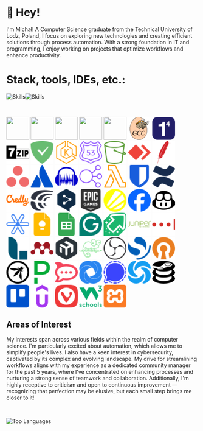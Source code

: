 # 👋 Hey!

I'm Michał! A Computer Science graduate from the Technical University of Lodz, Poland, I focus on exploring new technologies and creating efficient solutions through process automation. With a strong foundation in IT and programming, I enjoy working on projects that optimize workflows and enhance productivity.

# Stack, tools, IDEs, etc.:

![Skills](https://skillicons.dev/icons?i=anaconda,atom,autocad,aws,azure,bash,bitbucket,c,cs,cpp,clion,cmake,css,debian,discord,docker,gcp,git,github,gmail,grafana,html,idea,java,js,jenkins,kali,kubernetes,linux,matlab,mint,mongodb,mysql,neovim,nginx,notion,obsidian,opencv,php,postgres,powershell,prometheus,pycharm,py,qt,redhat,redis,regex,stackoverflow,sublime,selenium,terraform,ubuntu,vim,visualstudio,vscode,windows,wordpress,&theme=dark)![Skills](https://go-skill-icons.vercel.app/api/icons?i=arch,argocd,brave,chatgpt,claude,davinci,desmos,duckduckgo,edge,excel,firefox,gemini,gnome,googleanalytics,googleappsscript,helm,inkscape,jupyter,kibana,leetcode,lucidchart,mariadb,matplotlib,onedrive,outlook,pandas,powerpoint,puppeteer,replit,scikitlearn,scratch,seaborn,sharepoint,slack,sqlserver,teams,terminal,virtualbox,visualbasic,vmwareworkstation,wireshark,word,wsl,yaml,zabbix&theme=dark)

<br>

<img src="https://raw.githubusercontent.com/marwin1991/profile-technology-icons/refs/heads/main/icons/jira.png" width="60" height="60"/> <img src="https://raw.githubusercontent.com/marwin1991/profile-technology-icons/refs/heads/main/icons/numpy.png" width="60" height="60"/> <img src="https://raw.githubusercontent.com/marwin1991/profile-technology-icons/refs/heads/main/icons/thanos.png" width="60" height="60"/> <img src="https://raw.githubusercontent.com/marwin1991/profile-technology-icons/refs/heads/main/icons/elasticsearch.png" width="60" height="60"/> <img src="https://raw.githubusercontent.com/marwin1991/profile-technology-icons/refs/heads/main/icons/lua.png" width="60" height="60"/> <img src="https://github.com/devicons/devicon/blob/master/icons/gcc/gcc-original.svg" alt="GCC" width="60" height="60"/> <img src="https://raw.githubusercontent.com/Zabraniak/Zabraniak/d0c5b67ae15085ce159b9788c6d28dadcaa1688a/1dot1dot1dot1-color.svg" width="60" height="60"/> <img src="https://raw.githubusercontent.com/Zabraniak/Zabraniak/d0c5b67ae15085ce159b9788c6d28dadcaa1688a/7zip-color.svg" width="60" height="60"/> <img src="https://raw.githubusercontent.com/Zabraniak/Zabraniak/d0c5b67ae15085ce159b9788c6d28dadcaa1688a/adguard-color.svg" width="60" height="60"/> <img src="https://raw.githubusercontent.com/Zabraniak/Zabraniak/d0c5b67ae15085ce159b9788c6d28dadcaa1688a/amazoneks-color.svg" width="60" height="60"/> <img src="https://raw.githubusercontent.com/Zabraniak/Zabraniak/d0c5b67ae15085ce159b9788c6d28dadcaa1688a/amazonroute53-color.svg" width="60" height="60"/> <img src="https://raw.githubusercontent.com/Zabraniak/Zabraniak/d0c5b67ae15085ce159b9788c6d28dadcaa1688a/amazons3-color.svg" width="60" height="60"/> <img src="https://raw.githubusercontent.com/Zabraniak/Zabraniak/d0c5b67ae15085ce159b9788c6d28dadcaa1688a/anydesk-color.svg" width="60" height="60"/> <img src="https://raw.githubusercontent.com/Zabraniak/Zabraniak/d0c5b67ae15085ce159b9788c6d28dadcaa1688a/apache-color.svg" width="60" height="60"/> <img src="https://raw.githubusercontent.com/Zabraniak/Zabraniak/d0c5b67ae15085ce159b9788c6d28dadcaa1688a/asana-color.svg" width="60" height="60"/> <img src="https://raw.githubusercontent.com/Zabraniak/Zabraniak/d0c5b67ae15085ce159b9788c6d28dadcaa1688a/atlassian-color.svg" width="60" height="60"/> <img src="https://raw.githubusercontent.com/Zabraniak/Zabraniak/d0c5b67ae15085ce159b9788c6d28dadcaa1688a/audacity-color.svg" width="60" height="60"/> <img src="https://raw.githubusercontent.com/Zabraniak/Zabraniak/d0c5b67ae15085ce159b9788c6d28dadcaa1688a/awselasticloadbalancing-color.svg" width="60" height="60"/> <img src="https://raw.githubusercontent.com/Zabraniak/Zabraniak/d0c5b67ae15085ce159b9788c6d28dadcaa1688a/awslambda-color.svg" width="60" height="60"/> <img src="https://raw.githubusercontent.com/Zabraniak/Zabraniak/d0c5b67ae15085ce159b9788c6d28dadcaa1688a/bitwarden-color.svg" width="60" height="60"/> <img src="https://raw.githubusercontent.com/Zabraniak/Zabraniak/d0c5b67ae15085ce159b9788c6d28dadcaa1688a/confluence-color.svg" width="60" height="60"/> <img src="https://raw.githubusercontent.com/Zabraniak/Zabraniak/d0c5b67ae15085ce159b9788c6d28dadcaa1688a/credly-color.svg" width="60" height="60"/> <img src="https://raw.githubusercontent.com/Zabraniak/Zabraniak/d0c5b67ae15085ce159b9788c6d28dadcaa1688a/crowdin-color.svg" width="60" height="60"/> <img src="https://raw.githubusercontent.com/Zabraniak/Zabraniak/d0c5b67ae15085ce159b9788c6d28dadcaa1688a/deepl-color.svg" width="60" height="60"/> <img src="https://raw.githubusercontent.com/Zabraniak/Zabraniak/d0c5b67ae15085ce159b9788c6d28dadcaa1688a/epicgames-color.svg" width="60" height="60"/> <img src="https://raw.githubusercontent.com/Zabraniak/Zabraniak/d0c5b67ae15085ce159b9788c6d28dadcaa1688a/eslgaming-color.svg" width="60" height="60"/> <img src="https://raw.githubusercontent.com/Zabraniak/Zabraniak/d0c5b67ae15085ce159b9788c6d28dadcaa1688a/facebook-color.svg" width="60" height="60"/> <img src="https://raw.githubusercontent.com/Zabraniak/Zabraniak/d0c5b67ae15085ce159b9788c6d28dadcaa1688a/githubcopilot-color.svg" width="60" height="60"/> <img src="https://raw.githubusercontent.com/Zabraniak/Zabraniak/d0c5b67ae15085ce159b9788c6d28dadcaa1688a/googleauthenticator-color.svg" width="60" height="60"/> <img src="https://raw.githubusercontent.com/Zabraniak/Zabraniak/d0c5b67ae15085ce159b9788c6d28dadcaa1688a/googlekeep-color.svg" width="60" height="60"/> <img src="https://raw.githubusercontent.com/Zabraniak/Zabraniak/d0c5b67ae15085ce159b9788c6d28dadcaa1688a/googlesheets-color.svg" width="60" height="60"/> <img src="https://raw.githubusercontent.com/Zabraniak/Zabraniak/d0c5b67ae15085ce159b9788c6d28dadcaa1688a/grammarly-color.svg" width="60" height="60"/> <img src="https://raw.githubusercontent.com/Zabraniak/Zabraniak/d0c5b67ae15085ce159b9788c6d28dadcaa1688a/imgur-color.svg" width="60" height="60"/> <img src="https://raw.githubusercontent.com/Zabraniak/Zabraniak/d0c5b67ae15085ce159b9788c6d28dadcaa1688a/junipernetworks-color.svg" width="60" height="60"/> <img src="https://raw.githubusercontent.com/Zabraniak/Zabraniak/d0c5b67ae15085ce159b9788c6d28dadcaa1688a/lastpass-color.svg" width="60" height="60"/> <img src="https://raw.githubusercontent.com/Zabraniak/Zabraniak/d0c5b67ae15085ce159b9788c6d28dadcaa1688a/logstash-color.svg" width="60" height="60"/> <img src="https://raw.githubusercontent.com/Zabraniak/Zabraniak/d0c5b67ae15085ce159b9788c6d28dadcaa1688a/mendeley-color.svg" width="60" height="60"/> <img src="https://raw.githubusercontent.com/Zabraniak/Zabraniak/d0c5b67ae15085ce159b9788c6d28dadcaa1688a/mikrotik-color.svg" width="60" height="60"/> <img src="https://raw.githubusercontent.com/Zabraniak/Zabraniak/d0c5b67ae15085ce159b9788c6d28dadcaa1688a/notepadplusplus-color.svg" width="60" height="60"/> <img src="https://raw.githubusercontent.com/Zabraniak/Zabraniak/d0c5b67ae15085ce159b9788c6d28dadcaa1688a/obsstudio-color.svg" width="60" height="60"/> <img src="https://raw.githubusercontent.com/Zabraniak/Zabraniak/d0c5b67ae15085ce159b9788c6d28dadcaa1688a/opensearch-color.svg" width="60" height="60"/> <img src="https://raw.githubusercontent.com/Zabraniak/Zabraniak/d0c5b67ae15085ce159b9788c6d28dadcaa1688a/openvpn-color.svg" width="60" height="60"/> <img src="https://raw.githubusercontent.com/Zabraniak/Zabraniak/d0c5b67ae15085ce159b9788c6d28dadcaa1688a/owasp-color.svg" width="60" height="60"/> <img src="https://raw.githubusercontent.com/Zabraniak/Zabraniak/d0c5b67ae15085ce159b9788c6d28dadcaa1688a/pagerduty-color.svg" width="60" height="60"/> <img src="https://raw.githubusercontent.com/Zabraniak/Zabraniak/d0c5b67ae15085ce159b9788c6d28dadcaa1688a/rocketdotchat-color.svg" width="60" height="60"/> <img src="https://raw.githubusercontent.com/Zabraniak/Zabraniak/d0c5b67ae15085ce159b9788c6d28dadcaa1688a/sharex-color.svg" width="60" height="60"/> <img src="https://raw.githubusercontent.com/Zabraniak/Zabraniak/d0c5b67ae15085ce159b9788c6d28dadcaa1688a/signal-color.svg" width="60" height="60"/> <img src="https://raw.githubusercontent.com/Zabraniak/Zabraniak/d0c5b67ae15085ce159b9788c6d28dadcaa1688a/sololearn-color.svg" width="60" height="60"/> <img src="https://raw.githubusercontent.com/Zabraniak/Zabraniak/d0c5b67ae15085ce159b9788c6d28dadcaa1688a/steamdb-color.svg" width="60" height="60"/> <img src="https://raw.githubusercontent.com/Zabraniak/Zabraniak/d0c5b67ae15085ce159b9788c6d28dadcaa1688a/trello-color.svg" width="60" height="60"/> <img src="https://raw.githubusercontent.com/Zabraniak/Zabraniak/d0c5b67ae15085ce159b9788c6d28dadcaa1688a/udemy-color.svg" width="60" height="60"/> <img src="https://raw.githubusercontent.com/Zabraniak/Zabraniak/d0c5b67ae15085ce159b9788c6d28dadcaa1688a/vivaldi-color.svg" width="60" height="60"/> <img src="https://raw.githubusercontent.com/Zabraniak/Zabraniak/d0c5b67ae15085ce159b9788c6d28dadcaa1688a/w3schools-color.svg" width="60" height="60"/> <img src="https://raw.githubusercontent.com/Zabraniak/Zabraniak/d0c5b67ae15085ce159b9788c6d28dadcaa1688a/xampp-color.svg" width="60" height="60"/>


## Areas of Interest

My interests span across various fields within the realm of computer science. I'm particularly excited about automation, which allows me to simplify people's lives. I also have a keen interest in cybersecurity, captivated by its complex and evolving landscape. My drive for streamlining workflows aligns with my experience as a dedicated community manager for the past 5 years, where I've concentrated on enhancing processes and nurturing a strong sense of teamwork and collaboration. Additionally, I'm highly receptive to criticism and open to continuous improvement — recognizing that perfection may be elusive, but each small step brings me closer to it!

<br>

![Top Languages](https://github-readme-stats.vercel.app/api/top-langs/?username=Zabraniak&layout=compact&theme=dark)
